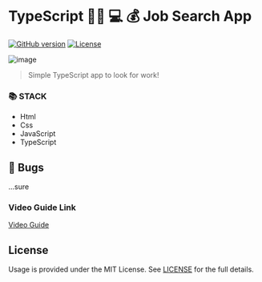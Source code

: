 # TypeScript 🧑‍💼 💻 💰 Job Search App

[![GitHub version](https://img.shields.io/badge/version-v1.0.0-blue.svg)](https://github.com/yilber/readme-boilerplate)
[![License](https://img.shields.io/github/license/yilber/readme-boilerplate.svg)](https://github.com/Yilber/readme-boilerplate/blob/master/LICENSE)

<!-- ## Background -->

![image](./dist/imgs/ts_job_gif.gif)

> Simple TypeScript app to look for work!

### 📚 STACK
- Html
- Css
- JavaScript
- TypeScript


## 🐛 Bugs

...sure

### Video Guide Link
    
[Video Guide](https://youtu.be/DUM4iZKStA8)

## License

Usage is provided under the MIT License. See [LICENSE](https://github.com/Yilber/readme-boilerplate/blob/master/LICENSE) for the full details.